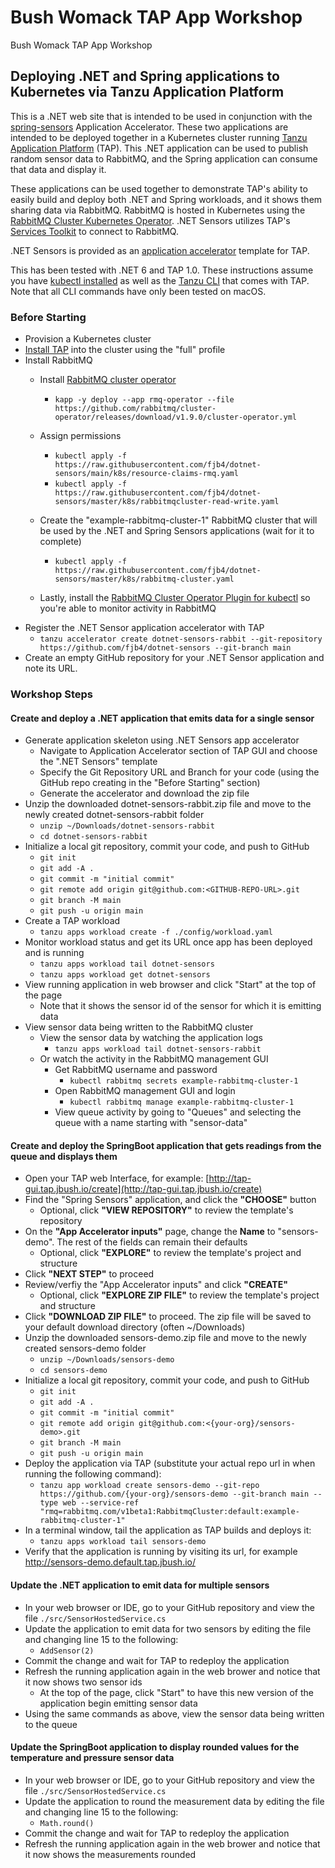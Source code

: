 # Bush Womack TAP App Workshop
Bush Womack TAP App Workshop
## Deploying .NET and Spring applications to Kubernetes via Tanzu Application Platform

This is a .NET web site that is intended to be used in conjunction with the [spring-sensors](https://github.com/sample-accelerators/spring-sensors) Application Accelerator. These two applications are intended to be deployed together in a Kubernetes cluster running  [Tanzu Application Platform](https://tanzu.vmware.com/application-platform) (TAP). This .NET application can be used to publish random sensor data to RabbitMQ, and the Spring application can consume that data and display it.

These applications can be used together to demonstrate TAP's ability to easily build and deploy both .NET and Spring workloads, and it shows them sharing data via RabbitMQ. RabbitMQ is hosted in Kubernetes using the [RabbitMQ Cluster Kubernetes Operator](https://github.com/rabbitmq/cluster-operator). .NET Sensors utilizes TAP's [Services Toolkit](https://docs.vmware.com/en/Tanzu-Application-Platform/1.0/tap/GUID-services-toolkit-about.html) to connect to RabbitMQ.

.NET Sensors is provided as an [application accelerator](https://docs.vmware.com/en/Application-Accelerator-for-VMware-Tanzu/index.html) template for TAP.

This has been tested with .NET 6 and TAP 1.0. These instructions assume you have [kubectl installed](https://kubernetes.io/docs/tasks/tools/) as well as the [Tanzu CLI](https://docs.vmware.com/en/Tanzu-Application-Platform/1.0/tap/GUID-install-general.html) that comes with TAP. Note that all CLI commands have only been tested on macOS.

### Before Starting

* Provision a Kubernetes cluster
* [Install TAP](https://docs.vmware.com/en/VMware-Tanzu-Application-Platform/index.html) into the cluster using the "full" profile
* Install RabbitMQ
    * Install [RabbitMQ cluster operator](https://github.com/rabbitmq/cluster-operator)
        * `kapp -y deploy --app rmq-operator --file https://github.com/rabbitmq/cluster-operator/releases/download/v1.9.0/cluster-operator.yml `

    * Assign permissions
        * `kubectl apply -f https://raw.githubusercontent.com/fjb4/dotnet-sensors/main/k8s/resource-claims-rmq.yaml`
        * `kubectl apply -f https://raw.githubusercontent.com/fjb4/dotnet-sensors/master/k8s/rabbitmqcluster-read-write.yaml`
        
    * Create the "example-rabbitmq-cluster-1" RabbitMQ cluster that will be used by the .NET and Spring Sensors applications (wait for it to complete)
        * `kubectl apply -f https://raw.githubusercontent.com/fjb4/dotnet-sensors/master/k8s/rabbitmq-cluster.yaml`
    * Lastly, install the [RabbitMQ Cluster Operator Plugin for kubectl](https://www.rabbitmq.com/kubernetes/operator/kubectl-plugin.html) so you're able to monitor activity in RabbitMQ
* Register the .NET Sensor application accelerator with TAP
    * `tanzu accelerator create dotnet-sensors-rabbit --git-repository https://github.com/fjb4/dotnet-sensors --git-branch main`
* Create an empty GitHub repository for your .NET Sensor application and note its URL.

### Workshop Steps

#### Create and deploy a .NET application that emits data for a single sensor

* Generate application skeleton using .NET Sensors app accelerator
  * Navigate to Application Accelerator section of TAP GUI and choose the ".NET Sensors" template
  * Specify the Git Repository URL and Branch for your code (using the GitHub repo creating in the "Before Starting" section)
  * Generate the accelerator and download the zip file
* Unzip the downloaded dotnet-sensors-rabbit.zip file and move to the newly created dotnet-sensors-rabbit folder
  * `unzip ~/Downloads/dotnet-sensors-rabbit`
  * `cd dotnet-sensors-rabbit`
* Initialize a local git repository, commit your code, and push to GitHub
  * `git init`
  * `git add -A .`
  * `git commit -m "initial commit"`
  * `git remote add origin git@github.com:<GITHUB-REPO-URL>.git`
  * `git branch -M main`
  * `git push -u origin main`
* Create a TAP workload
  * `tanzu apps workload create -f ./config/workload.yaml`
* Monitor workload status and get its URL once app has been deployed and is running
  * `tanzu apps workload tail dotnet-sensors`
  * `tanzu apps workload get dotnet-sensors`
* View running application in web browser and click "Start" at the top of the page
  * Note that it shows the sensor id of the sensor for which it is emitting data
* View sensor data being written to the RabbitMQ cluster
  * View the sensor data by watching the application logs
    * `tanzu apps workload tail dotnet-sensors-rabbit`
  * Or watch the activity in the RabbitMQ management GUI
    * Get RabbitMQ username and password
      * `kubectl rabbitmq secrets example-rabbitmq-cluster-1`
    * Open RabbitMQ management GUI and login
      * `kubectl rabbitmq manage example-rabbitmq-cluster-1`
    * View queue activity by going to "Queues" and selecting the queue with a name starting with "sensor-data"

#### Create and deploy the SpringBoot application that gets readings from the queue and displays them

* Open your TAP web Interface, for example:  [http://tap-gui.tap.jbush.io/create](http://tap-gui.tap.jbush.io/create)
* Find the "Spring Sensors" application, and click the **"CHOOSE"** button
   * Optional, click **"VIEW REPOSITORY"** to review the template's repository
* On the **"App Accelerator inputs"** page, change the **Name** to "sensors-demo". The rest of the fields can remain their defaults
   * Optional, click **"EXPLORE"** to review the template's project and structure
* Click **"NEXT STEP"** to proceed
* Review/verfiy the "App Accelerator inputs" and click **"CREATE"**
   * Optional, click **"EXPLORE ZIP FILE"** to review the template's project and structure
* Click **"DOWNLOAD ZIP FILE"** to proceed. The zip file will be saved to your default download directory (often ~/Downloads)
* Unzip the downloaded sensors-demo.zip file and move to the newly created sensors-demo folder
  * `unzip ~/Downloads/sensors-demo`
  * `cd sensors-demo`
* Initialize a local git repository, commit your code, and push to GitHub
   * `git init`
   * `git add -A .`
   * `git commit -m "initial commit"`
   * `git remote add origin git@github.com:<{your-org}/sensors-demo>.git`
   * `git branch -M main`
   * `git push -u origin main`
* Deploy the application via TAP (substitute your actual repo url in when running the following command):
   * ```tanzu app workload create sensors-demo --git-repo https://github.com/{your-org}/sensors-demo --git-branch main --type web --service-ref "rmq=rabbitmq.com/v1beta1:RabbitmqCluster:default:example-rabbitmq-cluster-1"```
* In a terminal window, tail the application as TAP builds and deploys it:
   * `tanzu apps workload tail sensors-demo`
* Verify that the application is running by visiting its url, for example http://sensors-demo.default.tap.jbush.io/

#### Update the .NET application to emit data for multiple sensors

* In your web browser or IDE, go to your GitHub repository and view the file `./src/SensorHostedService.cs`
* Update the application to emit data for two sensors by editing the file and changing line 15 to the following:
  * `AddSensor(2)`
* Commit the change and wait for TAP to redeploy the application
* Refresh the running application again in the web brower and notice that it now shows two sensor ids
  * At the top of the page, click "Start" to have this new version of the application begin emitting sensor data
* Using the same commands as above, view the sensor data being written to the queue

#### Update the SpringBoot application to display rounded values for the temperature and pressure sensor data

* In your web browser or IDE, go to your GitHub repository and view the file `./src/SensorHostedService.cs`
* Update the application to round the measurement data by editing the file and changing line 15 to the following:
  * `Math.round()`
* Commit the change and wait for TAP to redeploy the application
* Refresh the running application again in the web brower and notice that it now shows the measurements rounded
